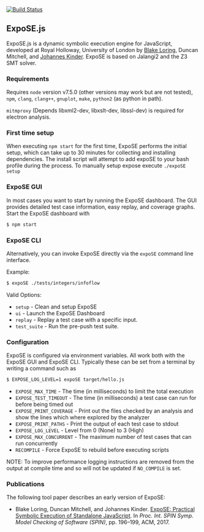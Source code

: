 [![Build Status](https://travis-ci.org/ExpoSEJS/ExpoSE.svg?branch=master)](https://travis-ci.org/ExpoSEJS/ExpoSE)

## ExpoSE.js

ExpoSE.js is a dynamic symbolic execution engine for JavaScript, developed at Royal Holloway, University of London by [Blake Loring](http://www.parsed.uk), Duncan Mitchell, and [Johannes Kinder](http://www.cs.rhul.ac.uk/home/kinder/index.html). ExpoSE is based on Jalangi2 and the Z3 SMT solver.

### Requirements

Requires `node` version v7.5.0 (other versions may work but are not tested), `npm`, `clang`, `clang++`, `gnuplot`, `make`, `python2` (as python in path).

`mitmproxy` (Depends libxml2-dev, libxslt-dev, libssl-dev) is required for electron analysis.

### First time setup

When executing `npm start` for the first time, ExpoSE performs the initial setup, which can take up to 30 minutes for collecting and installing dependencies. The install script will attempt to add expoSE to your bash profile during the process. To manually setup expose execute `./expoSE setup`

### ExpoSE GUI

In most cases you want to start by running the ExpoSE dashboard. The GUI provides detailed test case information, easy replay, and coverage graphs. Start the ExpoSE dashboard with

```sh
$ npm start
```

### ExpoSE CLI

Alternatively, you can invoke ExpoSE directly via the `expoSE` command line interface.

Example:

```sh
$ expoSE ./tests/integers/infoflow
```

Valid Options:

* `setup`      - Clean and setup ExpoSE
* `ui`         - Launch the ExpoSE Dashboard
* `replay`     - Replay a test case with a specific input.
* `test_suite` - Run the pre-push test suite.

### Configuration

ExpoSE is configured via environment variables. All work both with the ExpoSE GUI and ExpoSE CLI. Typically these can be set from a terminal by writing a command such as

```sh
$ EXPOSE_LOG_LEVEL=1 expoSE target/hello.js
```

* `EXPOSE_MAX_TIME`         - The time (in milliseconds) to limit the total execution
* `EXPOSE_TEST_TIMEOUT`     - The time (in milliseconds) a test case can run for before being timed out
* `EXPOSE_PRINT_COVERAGE`   - Print out the files checked by an analysis and show the lines which where explored by the analyzer
* `EXPOSE_PRINT_PATHS`      - Print the output of each test case to stdout
* `EXPOSE_LOG_LEVEL`        - Level from 0 (None) to 3 (High)
* `EXPOSE_MAX_CONCURRENT`   - The maximum number of test cases that can run concurrently
* `RECOMPILE`               - Force ExpoSE to rebuild before executing scripts

NOTE: To improve performance logging instructions are removed from the output at compile time and so will not be updated if `NO_COMPILE` is set.

### Publications

The following tool paper describes an early version of ExpoSE:

* Blake Loring, Duncan Mitchell, and Johannes Kinder. [ExpoSE: Practical Symbolic Execution of Standalone JavaScript](http://www.cs.rhul.ac.uk/home/kinder/papers/spin17-expose.pdf). In _Proc. Int. SPIN Symp. Model Checking of Software (SPIN)_, pp. 196–199, ACM, 2017.
